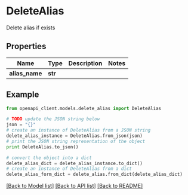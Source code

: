 # DeleteAlias

Delete alias if exists

## Properties
Name | Type | Description | Notes
------------ | ------------- | ------------- | -------------
**alias_name** | **str** |  | 

## Example

```python
from openapi_client.models.delete_alias import DeleteAlias

# TODO update the JSON string below
json = "{}"
# create an instance of DeleteAlias from a JSON string
delete_alias_instance = DeleteAlias.from_json(json)
# print the JSON string representation of the object
print DeleteAlias.to_json()

# convert the object into a dict
delete_alias_dict = delete_alias_instance.to_dict()
# create an instance of DeleteAlias from a dict
delete_alias_form_dict = delete_alias.from_dict(delete_alias_dict)
```
[[Back to Model list]](../README.md#documentation-for-models) [[Back to API list]](../README.md#documentation-for-api-endpoints) [[Back to README]](../README.md)


